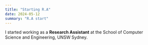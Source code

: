 ```yaml
---
title: "Starting R.A"
date: 2024-05-12
summary: "R.A start"
---
```

I started working as a **Research Assistant** at the School of Computer Science and Engineering, UNSW Sydney.

